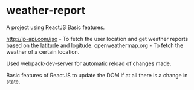 # weather-report
A project using ReactJS Basic features.


http://ip-api.com/jso - To fetch the user location and get weather reports based on the latitude and logitude.
openweathermap.org - To fetch the weather of a certain location.

Used webpack-dev-server for automatic reload of changes made.

Basic features of ReactJS to update the DOM if at all there is a change in state.

